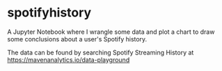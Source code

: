 # spotifyhistory
A Jupyter Notebook where I wrangle some data and plot a chart to draw some conclusions about a user's Spotify history.

The data can be found by searching Spotify Streaming History at https://mavenanalytics.io/data-playground 
